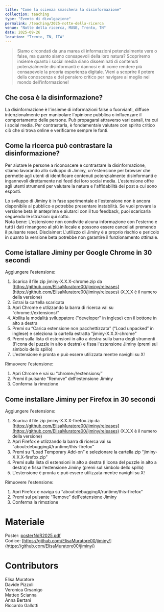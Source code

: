 ```yaml
---
title: "Come la scienza smaschera la disinformazione"
collection: teaching
type: "Evento di divulgazione"
permalink: /teaching/2025-notte-della-ricerca
venue: "Notte della ricerca, MUSE, Trento, TN"
date: 2025-09-26
location: "Trento, TN, ITA"
---
```



> Siamo circondati da una marea di informazioni potenzialmente vere o false, ma quanto siamo consapevoli della loro natura? Scopriremo insieme quanto i social media siano disseminati di contenuti potenzialmente disinformanti e dannosi e di come rendere più consapevole la propria esperienza digitale. Vieni a scoprire il potere della conoscenza e del pensiero critico per navigare al meglio nel mondo dell'informazione!


Che cosa è la disinformazione?
------
La disinformazione è l'insieme di informazioni false o fuorvianti, diffuse intenzionalmente per manipolare l'opinione pubblica o influenzare il comportamento delle persone. Può propagarsi attraverso vari canali, tra cui i social media. Per contrastarla, è fondamentale valutare con spirito critico ciò che si trova online e verificarne sempre le fonti.

Come la ricerca può contrastare la disinformazione?
------
Per aiutare le persone a riconoscere e contrastare la disinformazione, stiamo lavorando allo sviluppo di Jiminy, un'estensione per browser che permette agli utenti di identificare contenuti potenzialmente disinformanti e ingannevoli direttamente nei feed dei loro social media.
L'estensione offre agli utenti strumenti per valutare la natura e l'affidabilità dei post a cui sono esposti.

Lo sviluppo di Jiminy è in fase sperimentale e l'estensione non è ancora disponibile al pubblico e potrebbe presentare instabilità. Se vuoi provare la versione beta in anteprima e aiutarci con il tuo feedback, puoi scaricarla seguendo le istruzioni qui sotto.  
Nota bene: L'estensione non condivide alcuna informazione con l'esterno e tutti i dati rimangono al più in locale e possono essere cancellati premendo il pulsante reset. 
Disclaimer: L'utilizzo di Jiminy è a proprio rischio e pericolo in quanto la versione beta potrebbe non garantire il funzionamento ottimale.

Come istallare Jiminy per Google Chrome in 30 secondi
------

Aggiungere l'estensione:
1. Scarica il file zip jiminy-X.X.X-chrome.zip da [https://github.com/ElisaMuratore00/jiminy/releases](https://github.com/ElisaMuratore00/jiminy/releases) (X.X.X è il numero della versione)
2. Estrai la cartella scaricata
3. Apri Chrome e utlizzando la barra di ricerca vai su “chrome://extensions/”
4. Abilita la modalità sviluppatore ("developer" in inglese) con il bottone in alto a destra
5. Premi su “Carica estensione non pacchettizzata” (“Load unpacked” in inglese) e seleziona la cartella estratta “jiminy-X.X.X-chrome”
6. Premi sulla lista di estensioni in alto a destra sulla barra degli strumenti (l'icona del puzzle in alto a destra) e fissa l'estensione Jiminy (premi sul simbolo dello spillo)
7. L'estensione è pronta e può essere utilizzata mentre navighi su X!

Rimuovere l'estensione:
1. Apri Chrome e vai su “chrome://extensions/” 
2. Premi il pulsante “Remove” dell'estensione Jiminy
3. Conferma la rimozione


Come installare Jiminy per Firefox in 30 secondi
------

Aggiungere l'estensione:
1. Scarica il file zip jiminy-X.X.X-firefox.zip da [https://github.com/ElisaMuratore00/jiminy/releases](https://github.com/ElisaMuratore00/jiminy/releases) (X.X.X è il numero della versione)
3. Apri Firefox e utlizzando la barra di ricerca vai su “about:debugging#/runtime/this-firefox”
5. Premi su “Load Temporary Add-on” e selezionare la cartella zip “jiminy-X.X.X-firefox.zip”
6. Premi sulla lista di estensioni in alto a destra (l'icona del puzzle in alto a destra) e fissa l'estensione Jiminy (premi sul simbolo dello spillo)
7. L'estensione è pronta e può essere utilizzata mentre navighi su X!

Rimuovere l'estensione:
1. Apri Firefox e naviga su “about:debugging#/runtime/this-firefox”
2. Premi sul pulsante “Remove” dell'estensione Jiminy
3. Conferma la rimozione


Materiale
======

Poster: [posterNdR2025.pdf](../files/posterNdR2025.pdf)  
Codice: [https://github.com/ElisaMuratore00/jiminy/](https://github.com/ElisaMuratore00/jiminy/)


Contributors
======
Elisa Muratore  
Davide Pizzoli  
Veronica Orsanigo  
Matteo Scianna  
Anna Bertani  
Riccardo Gallotti
